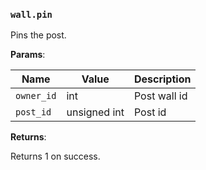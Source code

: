 ### `wall.pin`

Pins the post.

**Params**:

|Name|Value|Description|
|--|--|--|
|`owner_id`|int|Post wall id|
|`post_id`|unsigned int|Post id|

**Returns**:

Returns 1 on success.
